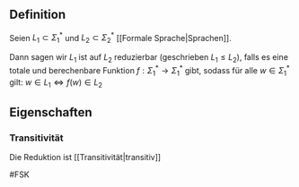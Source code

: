 ## Definition
Seien $L_1 \subset \Sigma_1^*$ und $L_2 \subset \Sigma_2^*$ [[Formale Sprache|Sprachen]]. 

Dann sagen wir $L_1$ ist auf $L_2$ reduzierbar (geschrieben $L_1 \leq L_2$), falls es eine totale und berechenbare Funktion $f: \Sigma_1^* \to \Sigma_1^*$ gibt, sodass für alle $w \in \Sigma_1^*$ gilt: $w \in L_1 \iff f(w) \in L_2$

## Eigenschaften
### Transitivität
Die Reduktion ist [[Transitivität|transitiv]]

#FSK 